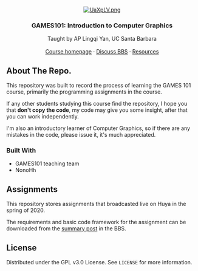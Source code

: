 <!-- PROJECT LOGO -->
<br />

<p align="center">
  <a href="https://sites.cs.ucsb.edu/~lingqi/teaching/games101.html">
    <img src="https://s1.ax1x.com/2020/07/15/UaXpLV.png" alt="UaXpLV.png" border="0" />
  </a>

  <h3 align="center">GAMES101: Introduction to Computer Graphics</h3>

  <p align="center">
    Taught by AP Lingqi Yan, UC Santa Barbara
    <br />
    <br />
    <a href="https://sites.cs.ucsb.edu/~lingqi/teaching/games101.html">Course homepage</a>
    ·
    <a href="http://games-cn.org/forums/forum/graphics-intro/">Discuss BBS</a>
    ·
    <a href="http://games-cn.org/graphics-intro-ppt-video/">Resources</a>
  </p>

</p>



<!-- ABOUT THE PROJECT -->

## About The Repo.

This repository was built to record the process of learning the GAMES 101 course, primarily the programming assignments in the course. 

If any other students studying this course find the repository, I hope you that **don't copy the code**, my code may give you some insight, after that you can work independently.

I'm also an introductory learner of Computer Graphics, so if there are any mistakes in the code, please issue it, it's much appreciated.


### Built With

* GAMES101 teaching team
* NonoHh



<!-- GETTING STARTED -->
## Assignments

This repository stores assignments that broadcasted live on Huya in the spring of 2020.

The requirements and basic code framework for the assignment can be downloaded from the [summary post](http://games-cn.org/forums/topic/allhw/) in the BBS.



<!-- LICENSE -->
## License

Distributed under the GPL v3.0 License. See `LICENSE` for more information.